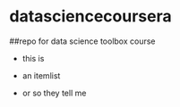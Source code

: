 # datasciencecoursera
##repo for data science toolbox course

* this is 

* an itemlist

* or so they tell me


